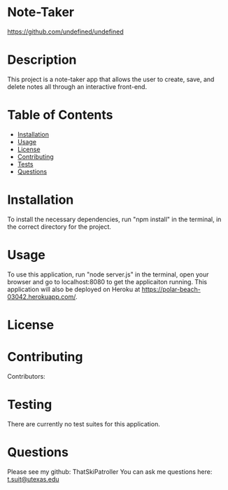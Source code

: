 # Note-Taker
https://github.com/undefined/undefined
# Description
This project is a note-taker app that allows the user to create, save, and delete notes all through an interactive front-end.  
# Table of Contents
* [Installation](#installation)
* [Usage](#usage)
* [License](#license)
* [Contributing](#contributing)
* [Tests](#tests)
* [Questions](#questions)
# Installation
To install the necessary dependencies, run "npm install" in the terminal, in the correct directory for the project.
# Usage
To use this application, run "node server.js" in the terminal, open your browser and go to localhost:8080 to get the applicaiton running. This application will also be deployed on Heroku at https://polar-beach-03042.herokuapp.com/.
# License

# Contributing
Contributors:
# Testing
There are currently no test suites for this application.
# Questions
Please see my github: ThatSkiPatroller
You can ask me questions here: t.suit@utexas.edu
